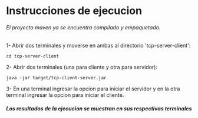 # Instrucciones de ejecucion

###### El proyecto maven ya se encuentra compilado y empaquetado.

1- Abrir dos terminales y moverse en ambas al directorio 'tcp-server-client': <br>
```
cd tcp-server-client
```
2- Abrir dos terminales (una para cliente y otra para servidor): <br>
```
java -jar target/tcp-client-server.jar
```
3- En una terminal ingresar la opcion para iniciar el servidor y en la otra terminal ingresar la opcion para iniciar el cliente. <br>

##### Los resultados de la ejecucion se muestran en sus respectivas terminales
